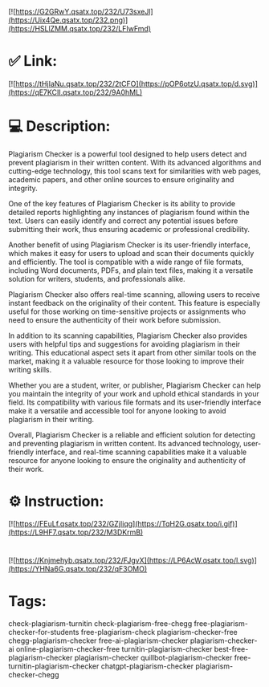 [![https://G2GRwY.qsatx.top/232/U73sxeJl](https://Uix4Qe.qsatx.top/232.png)](https://HSLlZMM.qsatx.top/232/LFIwFmd)
# ✅ Link:
[![https://tHjIaNu.qsatx.top/232/2tCFO](https://pOP6otzU.qsatx.top/d.svg)](https://qE7KCII.qsatx.top/232/9A0hML)
# 💻 Description:
Plagiarism Checker is a powerful tool designed to help users detect and prevent plagiarism in their written content. With its advanced algorithms and cutting-edge technology, this tool scans text for similarities with web pages, academic papers, and other online sources to ensure originality and integrity.

One of the key features of Plagiarism Checker is its ability to provide detailed reports highlighting any instances of plagiarism found within the text. Users can easily identify and correct any potential issues before submitting their work, thus ensuring academic or professional credibility.

Another benefit of using Plagiarism Checker is its user-friendly interface, which makes it easy for users to upload and scan their documents quickly and efficiently. The tool is compatible with a wide range of file formats, including Word documents, PDFs, and plain text files, making it a versatile solution for writers, students, and professionals alike.

Plagiarism Checker also offers real-time scanning, allowing users to receive instant feedback on the originality of their content. This feature is especially useful for those working on time-sensitive projects or assignments who need to ensure the authenticity of their work before submission.

In addition to its scanning capabilities, Plagiarism Checker also provides users with helpful tips and suggestions for avoiding plagiarism in their writing. This educational aspect sets it apart from other similar tools on the market, making it a valuable resource for those looking to improve their writing skills.

Whether you are a student, writer, or publisher, Plagiarism Checker can help you maintain the integrity of your work and uphold ethical standards in your field. Its compatibility with various file formats and its user-friendly interface make it a versatile and accessible tool for anyone looking to avoid plagiarism in their writing.

Overall, Plagiarism Checker is a reliable and efficient solution for detecting and preventing plagiarism in written content. Its advanced technology, user-friendly interface, and real-time scanning capabilities make it a valuable resource for anyone looking to ensure the originality and authenticity of their work.

# ⚙️ Instruction:
[![https://FEuLf.qsatx.top/232/GZjIiqg](https://TqH2G.qsatx.top/i.gif)](https://L9HF7.qsatx.top/232/M3DKrmB)
#
[![https://Knjmehyb.qsatx.top/232/FJgvX](https://LP6AcW.qsatx.top/l.svg)](https://YHNa6G.qsatx.top/232/qF3OMO)
# Tags:
check-plagiarism-turnitin check-plagiarism-free-chegg free-plagiarism-checker-for-students free-plagiarism-check plagiarism-checker-free chegg-plagiarism-checker free-ai-plagiarism-checker plagiarism-checker-ai online-plagiarism-checker-free turnitin-plagiarism-checker best-free-plagiarism-checker plagiarism-checker quillbot-plagiarism-checker free-turnitin-plagiarism-checker chatgpt-plagiarism-checker plagiarism-checker-chegg





